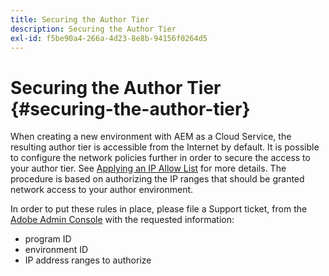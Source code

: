 ```yaml
---
title: Securing the Author Tier
description: Securing the Author Tier
exl-id: f5be90a4-266a-4d23-8e8b-94156f0264d5
---
```

# Securing the Author Tier {#securing-the-author-tier}

When creating a new environment with AEM as a Cloud Service, the resulting author tier is accessible from the Internet by default. It is possible to configure the network policies further in order to secure the access to your author tier. See [Applying an IP Allow List](https://experienceleague.adobe.com/docs/experience-manager-cloud-service/implementing/using-cloud-manager/ip-allow-lists/apply-allow-list.html?lang=en) for more details. The procedure is based on authorizing the IP ranges that should be granted network access to your author environment. 

In order to put these rules in place, please file a Support ticket, from the [Adobe Admin Console](https://adminconsole.adobe.com/) with the requested information:

* program ID
* environment ID
* IP address ranges to authorize

